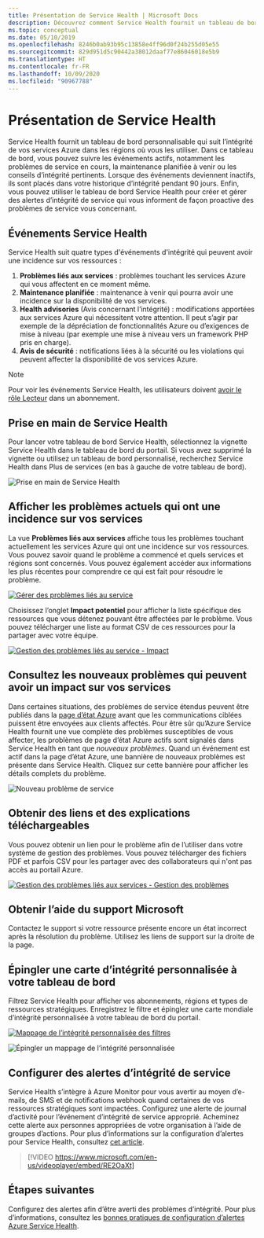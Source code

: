 ```yaml
---
title: Présentation de Service Health | Microsoft Docs
description: Découvrez comment Service Health fournit un tableau de bord personnalisable qui suit l’intégrité de vos services Azure dans les régions où vous les utilisez.
ms.topic: conceptual
ms.date: 05/10/2019
ms.openlocfilehash: 8246b0ab93b95c13858e4ff96d0f24b255d05e55
ms.sourcegitcommit: 829d951d5c90442a38012daaf77e86046018e5b9
ms.translationtype: HT
ms.contentlocale: fr-FR
ms.lasthandoff: 10/09/2020
ms.locfileid: "90967788"
---
```

# <a name="service-health-overview"></a>Présentation de Service Health

Service Health fournit un tableau de bord personnalisable qui suit l’intégrité de vos services Azure dans les régions où vous les utiliser. Dans ce tableau de bord, vous pouvez suivre les événements actifs, notamment les problèmes de service en cours, la maintenance planifiée à venir ou les conseils d’intégrité pertinents. Lorsque des événements deviennent inactifs, ils sont placés dans votre historique d’intégrité pendant 90 jours. Enfin, vous pouvez utiliser le tableau de bord Service Health pour créer et gérer des alertes d’intégrité de service qui vous informent de façon proactive des problèmes de service vous concernant.

## <a name="service-health-events"></a>Événements Service Health

Service Health suit quatre types d'événements d'intégrité qui peuvent avoir une incidence sur vos ressources :

1. **Problèmes liés aux services** : problèmes touchant les services Azure qui vous affectent en ce moment même. 
2. **Maintenance planifiée** : maintenance à venir qui pourra avoir une incidence sur la disponibilité de vos services.  
3. **Health advisories** (Avis concernant l’intégrité) : modifications apportées aux services Azure qui nécessitent votre attention. Il peut s’agir par exemple de la dépréciation de fonctionnalités Azure ou d’exigences de mise à niveau (par exemple une mise à niveau vers un framework PHP pris en charge).
4. **Avis de sécurité** : notifications liées à la sécurité ou les violations qui peuvent affecter la disponibilité de vos services Azure.

> [!NOTE]
> Pour voir les événements Service Health, les utilisateurs doivent [avoir le rôle Lecteur](../role-based-access-control/role-assignments-portal.md) dans un abonnement.

## <a name="get-started-with-service-health"></a>Prise en main de Service Health

Pour lancer votre tableau de bord Service Health, sélectionnez la vignette Service Health dans le tableau de bord du portail. Si vous avez supprimé la vignette ou utilisez un tableau de bord personnalisé, recherchez Service Health dans Plus de services (en bas à gauche de votre tableau de bord).

![Prise en main de Service Health](./media/service-health-overview/azure-service-health-overview-1.png)

## <a name="see-current-issues-which-impact-your-services"></a>Afficher les problèmes actuels qui ont une incidence sur vos services

La vue **Problèmes liés aux services** affiche tous les problèmes touchant actuellement les services Azure qui ont une incidence sur vos ressources. Vous pouvez savoir quand le problème a commencé et quels services et régions sont concernés. Vous pouvez également accéder aux informations les plus récentes pour comprendre ce qui est fait pour résoudre le problème. 

[![Gérer des problèmes liés au service](./media/service-health-overview/azure-service-health-overview-2.png)](./media/service-health-overview/azure-service-health-overview-2.png#lightbox)

Choisissez l’onglet **Impact potentiel** pour afficher la liste spécifique des ressources que vous détenez pouvant être affectées par le problème. Vous pouvez télécharger une liste au format CSV de ces ressources pour la partager avec votre équipe.

[![Gestion des problèmes liés au service - Impact](./media/service-health-overview/azure-service-health-overview-4.png)](./media/service-health-overview/azure-service-health-overview-4.png#lightbox)

## <a name="see-emerging-issues-which-may-impact-your-services"></a>Consultez les nouveaux problèmes qui peuvent avoir un impact sur vos services

Dans certaines situations, des problèmes de service étendus peuvent être publiés dans la [page d’état Azure](https://status.azure.com) avant que les communications ciblées puissent être envoyées aux clients affectés. Pour être sûr qu’Azure Service Health fournit une vue complète des problèmes susceptibles de vous affecter, les problèmes de page d’état Azure actifs sont signalés dans Service Health en tant que *nouveaux problèmes*. Quand un événement est actif dans la page d’état Azure, une bannière de nouveaux problèmes est présente dans Service Health. Cliquez sur cette bannière pour afficher les détails complets du problème.

![Nouveau problème de service](./media/service-health-overview/azure-service-health-emerging-issue.png)

## <a name="get-links-and-downloadable-explanations"></a>Obtenir des liens et des explications téléchargeables 

Vous pouvez obtenir un lien pour le problème afin de l’utiliser dans votre système de gestion des problèmes. Vous pouvez télécharger des fichiers PDF et parfois CSV pour les partager avec des collaborateurs qui n'ont pas accès au portail Azure.   

[![Gestion des problèmes liés aux services - Gestion des problèmes](./media/service-health-overview/azure-service-health-overview-3.png)](./media/service-health-overview/azure-service-health-overview-3.png#lightbox)

## <a name="get-support-from-microsoft"></a>Obtenir l’aide du support Microsoft

Contactez le support si votre ressource présente encore un état incorrect après la résolution du problème.  Utilisez les liens de support sur la droite de la page.  

## <a name="pin-a-personalized-health-map-to-your-dashboard"></a>Épingler une carte d’intégrité personnalisée à votre tableau de bord

Filtrez Service Health pour afficher vos abonnements, régions et types de ressources stratégiques. Enregistrez le filtre et épinglez une carte mondiale d’intégrité personnalisée à votre tableau de bord du portail. 

[![Mappage de l’intégrité personnalisée des filtres](./media/service-health-overview/azure-service-health-overview-6a.png)](./media/service-health-overview/azure-service-health-overview-6a.png#lightbox)

![Épingler un mappage de l’intégrité personnalisée](./media/service-health-overview/azure-service-health-overview-6b.png)

## <a name="configure-service-health-alerts"></a>Configurer des alertes d’intégrité de service

Service Health s’intègre à Azure Monitor pour vous avertir au moyen d’e-mails, de SMS et de notifications webhook quand certaines de vos ressources stratégiques sont impactées. Configurez une alerte de journal d’activité pour l’événement d’intégrité de service approprié. Acheminez cette alerte aux personnes appropriées de votre organisation à l’aide de groupes d’actions. Pour plus d’informations sur la configuration d’alertes pour Service Health, consultez [cet article](./alerts-activity-log-service-notifications-portal.md).

>[!VIDEO https://www.microsoft.com/en-us/videoplayer/embed/RE2OaXt]

## <a name="next-steps"></a>Étapes suivantes

Configurez des alertes afin d’être averti des problèmes d’intégrité. Pour plus d’informations, consultez les [bonnes pratiques de configuration d’alertes Azure Service Health](https://www.youtube.com/watch?v=k5d5ca8K6tc&list=PLLasX02E8BPBBSqygdRvlTnHfp1POwE8K&index=6&t=0s). 
